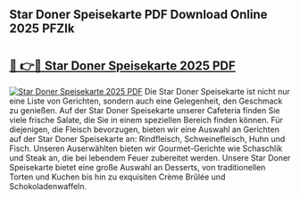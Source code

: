 ## Star Doner Speisekarte PDF Download Online 2025 PFZIk

# <h2><a href="http://gccutt3.nevu.top/?p=Star+Doner+Speisekarte">🔗 👉🔴 Star Doner Speisekarte 2025 PDF</a></h2>

[![Star Doner Speisekarte 2025 PDF](https://i.imgur.com/dBaPXMq.png)](http://gccutt3.nevu.top/?p=Star+Doner+Speisekarte)
Die Star Doner Speisekarte ist nicht nur eine Liste von Gerichten, sondern auch eine Gelegenheit, den Geschmack zu genießen. Auf der Star Doner Speisekarte unserer Cafeteria finden Sie viele frische Salate, die Sie in einem speziellen Bereich finden können. Für diejenigen, die Fleisch bevorzugen, bieten wir eine Auswahl an Gerichten auf der Star Doner Speisekarte an: Rindfleisch, Schweinefleisch, Huhn und Fisch. Unseren Auserwählten bieten wir Gourmet-Gerichte wie Schaschlik und Steak an, die bei lebendem Feuer zubereitet werden. Unsere Star Doner Speisekarte bietet eine große Auswahl an Desserts, von traditionellen Torten und Kuchen bis hin zu exquisiten Crème Brûlée und Schokoladenwaffeln.
